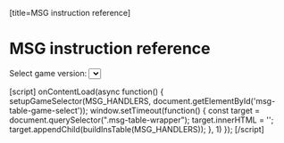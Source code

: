 [title=MSG instruction reference]
# MSG instruction reference

Select game version:
<select id='msg-table-game-select'></select>

<div class='msg-table-wrapper'></div>

[script]
onContentLoad(async function() {
    setupGameSelector(MSG_HANDLERS, document.getElementById('msg-table-game-select'));
    window.setTimeout(function() {
        const target = document.querySelector(".msg-table-wrapper");
        target.innerHTML = '';
        target.appendChild(buildInsTable(MSG_HANDLERS));
    }, 1)
});
[/script]
